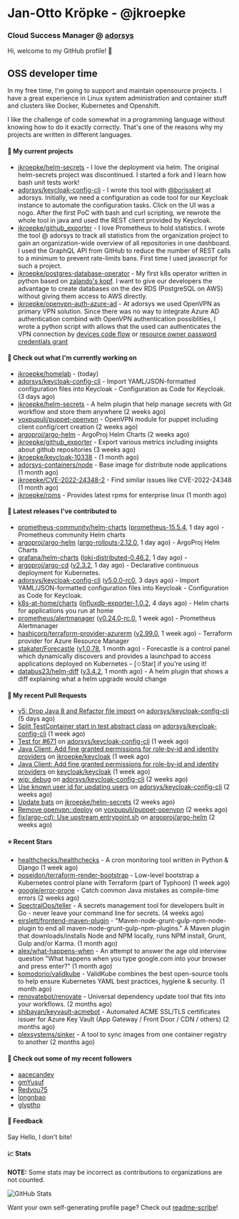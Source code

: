 # Jan-Otto Kröpke - @jkroepke
### Cloud Success Manager @ [adorsys](https://github.com/adorsys)

Hi, welcome to my GitHub profile! 👋

## OSS developer time
In my free time, I'm going to support and maintain opensource projects. I have a great experience in Linux system administration and container stuff and clusters like Docker, Kubernetes and Openshift.

I like the challenge of code somewhat in a programming language without knowing how to do it exactly correctly. That's one of the reasons why my projects are written in different languages.

#### 🌱 My current projects
- [jkroepke/helm-secrets](https://github.com/jkroepke/helm-secrets) - I love the deployment via helm. The original helm-secrets project was discontinued. I started a fork and I learn how bash unit tests work!
- [adorsys/keycloak-config-cli](https://github.com/adorsys/keycloak-config-cli) - I wrote this tool with [@borisskert](https://github.com/borisskert) at adorsys. Initially, we need a configuration as code tool for our Keycloak instance to automate the configuration tasks. Click on the UI was a nogo. After the first PoC with bash and curl scripting, we rewrote the whole tool in java and used the REST client provided by Keycloak.
- [jkroepke/github_exporter](https://github.com/jkroepke/github_exporter) - I love Prometheus to hold statistics. I wrote the tool @ adorsys to track all statistics from the organization project to gain an organization-wide overview of all repositories in one dashboard. I used the GraphQL API from GitHub to reduce the number of REST calls to a minimum to prevent rate-limits bans. First time I used javascript for such a project.
- [jkroepke/postgres-database-operator](https://github.com/jkroepke/postgres-database-operator) - My first k8s operator written in python based on [zalando's kopf](https://github.com/zalando-incubator/kopf). I want to give our developers the advantage to create databases on the dev RDS (PostgreSQL on AWS) without giving them access to AWS directly.
- [jkroepke/openvpn-auth-azure-ad](https://github.com/jkroepke/openvpn-auth-azure-ad) - At adorsys we used OpenVPN as primary VPN solution. Since there was no way to integrate Azure AD authentication combind with OpenVPN authentication possiblities, I wrote a python script with allows that the used can authenticates the VPN connection by [devices code flow](https://docs.microsoft.com/en-us/azure/active-directory/develop/v2-oauth2-device-code) or [resource owner password credentials grant](https://docs.microsoft.com/en-us/azure/active-directory/develop/v2-oauth-ropc)

#### 👷 Check out what I'm currently working on

- [jkroepke/homelab](https://github.com/jkroepke/homelab) -  (today)
- [adorsys/keycloak-config-cli](https://github.com/adorsys/keycloak-config-cli) - Import YAML/JSON-formatted configuration files into Keycloak - Configuration as Code for Keycloak. (3 days ago)
- [jkroepke/helm-secrets](https://github.com/jkroepke/helm-secrets) - A helm plugin that help manage secrets with Git workflow and store them anywhere (2 weeks ago)
- [voxpupuli/puppet-openvpn](https://github.com/voxpupuli/puppet-openvpn) - OpenVPN module for puppet including client config/cert creation (2 weeks ago)
- [argoproj/argo-helm](https://github.com/argoproj/argo-helm) - ArgoProj Helm Charts (2 weeks ago)
- [jkroepke/github_exporter](https://github.com/jkroepke/github_exporter) - Export various metrics including insights about github repositories (3 weeks ago)
- [jkroepke/keycloak-10338](https://github.com/jkroepke/keycloak-10338) -  (1 month ago)
- [adorsys-containers/node](https://github.com/adorsys-containers/node) - Base image for distribute node applications (1 month ago)
- [jkroepke/CVE-2022-24348-2](https://github.com/jkroepke/CVE-2022-24348-2) - Find similar issues like CVE-2022-24348 (1 month ago)
- [jkroepke/rpms](https://github.com/jkroepke/rpms) - Provides latest rpms for enterprise linux (1 month ago)

#### 🔭 Latest releases I've contributed to

- [prometheus-community/helm-charts](https://github.com/prometheus-community/helm-charts) ([prometheus-15.5.4](https://github.com/prometheus-community/helm-charts/releases/tag/prometheus-15.5.4), 1 day ago) - Prometheus community Helm charts
- [argoproj/argo-helm](https://github.com/argoproj/argo-helm) ([argo-rollouts-2.12.0](https://github.com/argoproj/argo-helm/releases/tag/argo-rollouts-2.12.0), 1 day ago) - ArgoProj Helm Charts
- [grafana/helm-charts](https://github.com/grafana/helm-charts) ([loki-distributed-0.46.2](https://github.com/grafana/helm-charts/releases/tag/loki-distributed-0.46.2), 1 day ago) - 
- [argoproj/argo-cd](https://github.com/argoproj/argo-cd) ([v2.3.2](https://github.com/argoproj/argo-cd/releases/tag/v2.3.2), 1 day ago) - Declarative continuous deployment for Kubernetes.
- [adorsys/keycloak-config-cli](https://github.com/adorsys/keycloak-config-cli) ([v5.0.0-rc0](https://github.com/adorsys/keycloak-config-cli/releases/tag/v5.0.0-rc0), 3 days ago) - Import YAML/JSON-formatted configuration files into Keycloak - Configuration as Code for Keycloak.
- [k8s-at-home/charts](https://github.com/k8s-at-home/charts) ([influxdb-exporter-1.0.2](https://github.com/k8s-at-home/charts/releases/tag/influxdb-exporter-1.0.2), 4 days ago) - Helm charts for applications you run at home
- [prometheus/alertmanager](https://github.com/prometheus/alertmanager) ([v0.24.0-rc.0](https://github.com/prometheus/alertmanager/releases/tag/v0.24.0-rc.0), 1 week ago) - Prometheus Alertmanager
- [hashicorp/terraform-provider-azurerm](https://github.com/hashicorp/terraform-provider-azurerm) ([v2.99.0](https://github.com/hashicorp/terraform-provider-azurerm/releases/tag/v2.99.0), 1 week ago) - Terraform provider for Azure Resource Manager
- [stakater/Forecastle](https://github.com/stakater/Forecastle) ([v1.0.78](https://github.com/stakater/Forecastle/releases/tag/v1.0.78), 1 month ago) - Forecastle is a control panel which dynamically discovers and provides a launchpad to access applications deployed on Kubernetes  – [✩Star] if you&#39;re using it!
- [databus23/helm-diff](https://github.com/databus23/helm-diff) ([v3.4.2](https://github.com/databus23/helm-diff/releases/tag/v3.4.2), 1 month ago) - A helm plugin that shows a diff explaining what a helm upgrade would change

#### 🔨 My recent Pull Requests

- [v5: Drop Java 8 and Refactor file import](https://github.com/adorsys/keycloak-config-cli/pull/677) on [adorsys/keycloak-config-cli](https://github.com/adorsys/keycloak-config-cli) (5 days ago)
- [Split TestContainer start in test abstract class](https://github.com/adorsys/keycloak-config-cli/pull/675) on [adorsys/keycloak-config-cli](https://github.com/adorsys/keycloak-config-cli) (1 week ago)
- [Test for #671](https://github.com/adorsys/keycloak-config-cli/pull/674) on [adorsys/keycloak-config-cli](https://github.com/adorsys/keycloak-config-cli) (1 week ago)
- [Java Client: Add fine granted permissions for role-by-id and identity providers](https://github.com/jkroepke/keycloak/pull/1) on [jkroepke/keycloak](https://github.com/jkroepke/keycloak) (1 week ago)
- [Java Client: Add fine granted permissions for role-by-id and identity providers](https://github.com/keycloak/keycloak/pull/10724) on [keycloak/keycloak](https://github.com/keycloak/keycloak) (1 week ago)
- [wip: debug](https://github.com/adorsys/keycloak-config-cli/pull/666) on [adorsys/keycloak-config-cli](https://github.com/adorsys/keycloak-config-cli) (2 weeks ago)
- [Use known user id for updating users](https://github.com/adorsys/keycloak-config-cli/pull/664) on [adorsys/keycloak-config-cli](https://github.com/adorsys/keycloak-config-cli) (2 weeks ago)
- [Update bats](https://github.com/jkroepke/helm-secrets/pull/202) on [jkroepke/helm-secrets](https://github.com/jkroepke/helm-secrets) (2 weeks ago)
- [Remove openvpn::deploy](https://github.com/voxpupuli/puppet-openvpn/pull/424) on [voxpupuli/puppet-openvpn](https://github.com/voxpupuli/puppet-openvpn) (2 weeks ago)
- [fix(argo-cd): Use upstream entrypoint.sh](https://github.com/argoproj/argo-helm/pull/1159) on [argoproj/argo-helm](https://github.com/argoproj/argo-helm) (2 weeks ago)

#### ⭐ Recent Stars

- [healthchecks/healthchecks](https://github.com/healthchecks/healthchecks) - A cron monitoring tool written in Python &amp; Django (1 week ago)
- [poseidon/terraform-render-bootstrap](https://github.com/poseidon/terraform-render-bootstrap) - Low-level bootstrap a Kubernetes control plane with Terraform (part of Typhoon) (1 week ago)
- [google/error-prone](https://github.com/google/error-prone) - Catch common Java mistakes as compile-time errors (2 weeks ago)
- [SpectralOps/teller](https://github.com/SpectralOps/teller) - A secrets management tool for developers built in Go - never leave your command line for secrets. (4 weeks ago)
- [eirslett/frontend-maven-plugin](https://github.com/eirslett/frontend-maven-plugin) - &#34;Maven-node-grunt-gulp-npm-node-plugin to end all maven-node-grunt-gulp-npm-plugins.&#34; A Maven plugin that downloads/installs Node and NPM locally, runs NPM install, Grunt, Gulp and/or Karma. (1 month ago)
- [alex/what-happens-when](https://github.com/alex/what-happens-when) - An attempt to answer the age old interview question &#34;What happens when you type google.com into your browser and press enter?&#34; (1 month ago)
- [komodorio/validkube](https://github.com/komodorio/validkube) - ValidKube combines the best open-source tools to help ensure Kubernetes YAML best practices, hygiene &amp; security. (1 month ago)
- [renovatebot/renovate](https://github.com/renovatebot/renovate) - Universal dependency update tool that fits into your workflows. (2 months ago)
- [shibayan/keyvault-acmebot](https://github.com/shibayan/keyvault-acmebot) - Automated ACME SSL/TLS certificates issuer for Azure Key Vault (App Gateway / Front Door / CDN / others) (2 months ago)
- [plexsystems/sinker](https://github.com/plexsystems/sinker) - A tool to sync images from one container registry to another (2 months ago)

#### 👯 Check out some of my recent followers

- [aacecandev](https://github.com/aacecandev)
- [gmYusuf](https://github.com/gmYusuf)
- [Redyou75](https://github.com/Redyou75)
- [longnbao](https://github.com/longnbao)
- [glyptho](https://github.com/glyptho)

#### 💬 Feedback

Say Hello, I don't bite!

#### 📈 Stats

**NOTE:** Some stats may be incorrect as contributions to organizations
are not counted.

![GitHub Stats](https://github-readme-stats.vercel.app/api?username=jkroepke&count_private=false&theme=tokyonight&show_icons=true)

Want your own self-generating profile page? Check out [readme-scribe](https://github.com/muesli/readme-scribe)!
